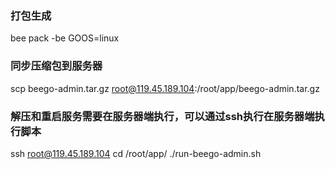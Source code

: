 
### 打包生成
bee pack -be GOOS=linux


### 同步压缩包到服务器
scp beego-admin.tar.gz  root@119.45.189.104:/root/app/beego-admin.tar.gz

### 解压和重启服务需要在服务器端执行，可以通过ssh执行在服务器端执行脚本



ssh root@119.45.189.104
cd /root/app/
./run-beego-admin.sh

